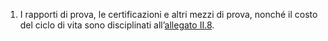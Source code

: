 1. I rapporti di prova, le certificazioni e altri mezzi di prova, nonché il costo del ciclo di vita sono disciplinati all’[allegato II.8](/section/attachment-2-8/1). 
